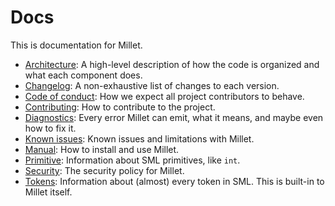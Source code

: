 # Docs

This is documentation for Millet.

- [Architecture](./ARCHITECTURE.md): A high-level description of how the code is organized and what each component does.
- [Changelog](./CHANGELOG.md): A non-exhaustive list of changes to each version.
- [Code of conduct](./CODE_OF_CONDUCT.md): How we expect all project contributors to behave.
- [Contributing](./CONTRIBUTING.md): How to contribute to the project.
- [Diagnostics](./diagnostics): Every error Millet can emit, what it means, and maybe even how to fix it.
- [Known issues](./known-issues.md): Known issues and limitations with Millet.
- [Manual](./manual.md): How to install and use Millet.
- [Primitive](./primitives.md): Information about SML primitives, like `int`.
- [Security](./SECURITY.md): The security policy for Millet.
- [Tokens](./tokens.md): Information about (almost) every token in SML. This is built-in to Millet itself.
